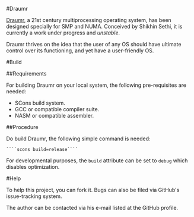 #Draumr

[Draumr](/Shikhin/Draumr/), a 21st century multiprocessing operating system, has been designed specially for SMP and NUMA. Conceived by Shikhin Sethi, it is currently a work under progress and *unstable*. 

Draumr thrives on the idea that the user of any OS should have ultimate control over its functioning, and yet have a user-friendly OS. 

#Build

##Requirements

For building Draumr on your local system, the following pre-requisites are needed:

* SCons build system.
* GCC or compatible compiler suite.
* NASM or compatible assembler.

##Procedure

Do build Draumr, the following simple command is needed:

    ````scons build=release````

For developmental purposes, the ````build```` attribute can be set to ````debug```` which disables optimization.

#Help

To help this project, you can fork it. Bugs can also be filed via GitHub's issue-tracking system. 

The author can be contacted via his e-mail listed at the GitHub profile.